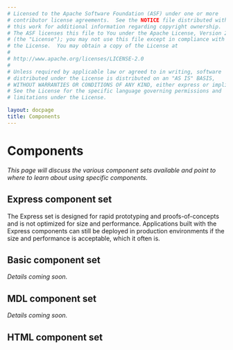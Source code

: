 ```yaml
---
# Licensed to the Apache Software Foundation (ASF) under one or more
# contributor license agreements.  See the NOTICE file distributed with
# this work for additional information regarding copyright ownership.
# The ASF licenses this file to You under the Apache License, Version 2.0
# (the "License"); you may not use this file except in compliance with
# the License.  You may obtain a copy of the License at
# 
# http://www.apache.org/licenses/LICENSE-2.0
# 
# Unless required by applicable law or agreed to in writing, software
# distributed under the License is distributed on an "AS IS" BASIS,
# WITHOUT WARRANTIES OR CONDITIONS OF ANY KIND, either express or implied.
# See the License for the specific language governing permissions and
# limitations under the License.

layout: docpage
title: Components
---
```

# Components

*This page will discuss the various component sets available and point to where to learn about using specific components.*

## Express component set
The Express set is designed for rapid prototyping and proofs-of-concepts and is not optimized for size and performance. Applications built with the Express components can still be deployed in production environments if the size and performance is acceptable, which it often is.

## Basic component set
*Details coming soon.*

## MDL component set
*Details coming soon.*

## HTML component set

